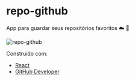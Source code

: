 # repo-github

App para guardar seus repositórios favoritos :cloud: :tada:

![repo-github](https://i.imgur.com/gxJLYdU.png)

Construído com:

  * [React](https://pt-br.reactjs.org/)
  * [GitHub Developer](https://developer.github.com/v3/)
